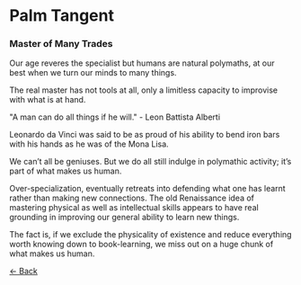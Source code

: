 # Palm Tangent
### Master of Many Trades
Our age reveres the specialist but humans are natural polymaths, at our best when we turn our minds to many things.

The real master has not tools at all, only a limitless capacity to improvise with what is at hand. 

"A man can do all things if he will." - Leon Battista Alberti

Leonardo da Vinci was said to be as proud of his ability to bend iron bars with his hands as he was of the Mona Lisa.

We can’t all be geniuses. But we do all still indulge in polymathic activity; it’s part of what makes us human.

Over-specialization, eventually retreats into defending what one has learnt rather than making new connections.
The old Renaissance idea of mastering physical as well as intellectual skills appears to have real grounding in improving our general ability to learn new things.

The fact is, if we exclude the physicality of existence and reduce everything worth knowing down to book-learning, we miss out on a huge chunk of what makes us human.

[← Back](index.html)
